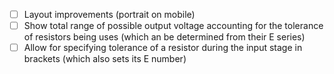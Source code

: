 - [ ] Layout improvements (portrait on mobile)
- [ ] Show total range of possible output voltage accounting for the tolerance of resistors being uses (which an be determined from their E series)
- [ ] Allow for specifying tolerance of a resistor during the input stage in brackets (which also sets its E number)
